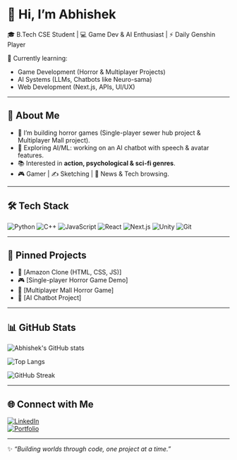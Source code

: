# 👋 Hi, I’m Abhishek  

🎓 B.Tech CSE Student | 💻 Game Dev & AI Enthusiast | ⚡ Daily Genshin Player  

🌱 Currently learning:
- Game Development (Horror & Multiplayer Projects)
- AI Systems (LLMs, Chatbots like Neuro-sama)
- Web Development (Next.js, APIs, UI/UX)

---

## 🚀 About Me
- 🔭 I’m building horror games (Single-player sewer hub project & Multiplayer Mall project).  
- 🤖 Exploring AI/ML: working on an AI chatbot with speech & avatar features.  
- 📚 Interested in **action, psychological & sci-fi genres**.  
- 🎮 Gamer | ✍️ Sketching | 📖 News & Tech browsing.  

---

## 🛠️ Tech Stack
![Python](https://img.shields.io/badge/Python-3776AB?style=for-the-badge&logo=python&logoColor=white)
![C++](https://img.shields.io/badge/C%2B%2B-00599C?style=for-the-badge&logo=c%2B%2B&logoColor=white)
![JavaScript](https://img.shields.io/badge/JavaScript-F7DF1E?style=for-the-badge&logo=javascript&logoColor=black)
![React](https://img.shields.io/badge/React-20232A?style=for-the-badge&logo=react&logoColor=61DAFB)
![Next.js](https://img.shields.io/badge/Next.js-000000?style=for-the-badge&logo=nextdotjs&logoColor=white)
![Unity](https://img.shields.io/badge/Unity-100000?style=for-the-badge&logo=unity&logoColor=white)
![Git](https://img.shields.io/badge/Git-F05032?style=for-the-badge&logo=git&logoColor=white)

---

## 📌 Pinned Projects
- 🛒 [Amazon Clone (HTML, CSS, JS)]
- 🎮 [Single-player Horror Game Demo]  
- 🏢 [Multiplayer Mall Horror Game]  
- 🤖 [AI Chatbot Project] 

---

## 📊 GitHub Stats
![Abhishek's GitHub stats](https://github-readme-stats.vercel.app/api?username=ryukyash2004&show_icons=true&theme=radical)  

![Top Langs](https://github-readme-stats.vercel.app/api/top-langs/?username=ryukyash2004&layout=compact&theme=radical)  

![GitHub Streak](https://streak-stats.demolab.com/?user=ryukyash2004&theme=radical)  

---

## 🌐 Connect with Me
[![LinkedIn](https://img.shields.io/badge/LinkedIn-0077B5?style=for-the-badge&logo=linkedin&logoColor=white)](https://linkedin.com/in/yourlinkedin)  
[![Portfolio](https://img.shields.io/badge/Portfolio-000000?style=for-the-badge&logo=firefox&logoColor=white)](https://yourportfolio.com)  

---

✨ *“Building worlds through code, one project at a time.”*
